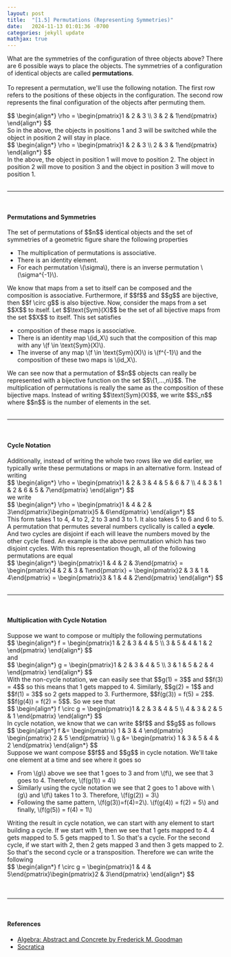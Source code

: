 ```yaml
---
layout: post
title:  "[1.5] Permutations (Representing Symmetries)"
date:   2024-11-13 01:01:36 -0700
categories: jekyll update
mathjax: true
---
```

What are the symmetries of the configuration of three objects above? There are 6 possible ways to place the objects. The symmetries of a configuration of identical objects are called <b>permutations</b>. 
<br>
<br>
To represent a permutation, we'll use the following notation. The first row refers to the positions of these objects in the configuration. The second row represents the final configuration of the objects after permuting them.
<div>
	$$
	\begin{align*}
	 \rho = \begin{pmatrix}1 & 2 & 3 \\ 3 & 2 & 1\end{pmatrix}
	\end{align*}
	$$
</div>
So in the above, the objects in positions 1 and 3 will be switched while the object in position 2 will stay in place. 
<div>
	$$
	\begin{align*}
	 \rho = \begin{pmatrix}1 & 2 & 3 \\ 2 & 3 & 1\end{pmatrix}
	\end{align*}
	$$
</div>
In the above, the object in position 1 will move to position 2. The object in position 2 will move to position 3 and the object in position 3 will move to position 1.
<br>
<br>
<hr>
<br>
<!------------------------------------------------------------------------>
<h4><b>Permutations and Symmetries</b></h4>
The set of permutations of $$n$$ identical objects and the set of symmetries of a geometric figure share the following properties
<ul>
	<li>The multiplication of permutations is associative.</li>
	<li>There is an identity element.</li>
	<li>For each permutation \(\sigma\), there is an inverse permutation \(\sigma^{-1}\).</li>
</ul>
We know that maps from a set to itself can be composed and the composition is associative. Furthermore, if $$f$$ and $$g$$ are bijective, then $$f \circ g$$ is also bijective. Now, consider the maps from a set $$X$$ to itself. Let $$\text{Sym}(X)$$ be the set of all bijective maps from the set $$X$$ to itself. This set satisfies
<ul>
	<li>composition of these maps is associative.</li>
	<li>There is an identity map \(id_X\) such that the composition of this map with any \(f \in \text{Sym}(X)\).</li>
	<li>The inverse of any map \(f \in \text{Sym}(X)\) is \(f^{-1}\) and the composition of these two maps is \(id_X\).</li>
</ul>
We can see now that a permutation of $$n$$ objects can really be represented with a bijective function on the set $$\{1,...,n\}$$. The multiplication of permutations is really the same as the composition of these bijective maps. Instead of writing $$\text{Sym}(X)$$, we write $$S_n$$ where $$n$$ is the number of elements in the set.
<br>
<br>
<hr>
<br>
<!------------------------------------------------------------------------>
<h4><b>Cycle Notation</b></h4>
Additionally, instead of writing the whole two rows like we did earlier, we typically write these permutations or maps in an alternative form. Instead of writing
<div>
	$$
	\begin{align*}
	 \rho = \begin{pmatrix}1 & 2 & 3 & 4 & 5 & 6 & 7 \\ 4 & 3 & 1 & 2 & 6 & 5 & 7\end{pmatrix}
	\end{align*}
	$$
</div>
we write
<div>
	$$
	\begin{align*}
	 \rho = \begin{pmatrix}1 & 4 & 2 & 3\end{pmatrix}\begin{pmatrix}5 & 6\end{pmatrix}
	\end{align*}
	$$
</div>
This form takes 1 to 4, 4 to 2, 2 to 3 and 3 to 1. It also takes 5 to 6 and 6 to 5. A permutation that permutes several numbers cyclically is called a <b>cycle</b>. And two cycles are disjoint if each will leave the numbers moved by the other cycle fixed. An example is the above permutation which has two disjoint cycles. With this representation though, all of the following permutations are equal
<div>
	$$
	\begin{align*}
	 \begin{pmatrix}1 & 4 & 2 & 3\end{pmatrix} = \begin{pmatrix}4 & 2 & 3 & 1\end{pmatrix} = \begin{pmatrix}2 & 3 & 1 & 4\end{pmatrix} = \begin{pmatrix}3 & 1 & 4 & 2\end{pmatrix}
	\end{align*}
	$$
</div>
<br>
<hr>
<br>
<!------------------------------------------------------------------------>
<h4><b>Multiplication with Cycle Notation</b></h4>
Suppose we want to compose or multiply the following permutations
<div>
	$$
	\begin{align*}
	 f = \begin{pmatrix}1 & 2 & 3 & 4 & 5 \\ 3 & 5 & 4 & 1 & 2 \end{pmatrix}
	\end{align*}
	$$
</div>
and 
<div>
	$$
	\begin{align*}
	 g = \begin{pmatrix}1 & 2 & 3 & 4 & 5 \\ 3 & 1 & 5 & 2 & 4 \end{pmatrix}
	\end{align*}
	$$
</div>
With the non-cycle notation, we can easily see that $$g(1) = 3$$ and $$f(3) = 4$$ so this means that 1 gets mapped to 4. Similarly, $$g(2) = 1$$ and $$f(1) = 3$$ so 2 gets mapped to 3. Furthermore, $$f(g(3)) = f(5) = 2$$. $$f(g(4)) = f(2) = 5$$. So we see that
<div>
	$$
	\begin{align*}
	 f \circ g = \begin{pmatrix}1 & 2 & 3 & 4 & 5 \\ 4 & 3 & 2 & 5 & 1 \end{pmatrix}
	\end{align*}
	$$
</div>
In cycle notation, we know that we can write $$f$$ and $$g$$ as follows
<div>
	$$
	\begin{align*}
	 f &= \begin{pmatrix} 1 & 3 & 4 \end{pmatrix} \begin{pmatrix} 2 & 5 \end{pmatrix} \\
	 g &= \begin{pmatrix} 1 & 3 & 5 & 4 & 2 \end{pmatrix}
	\end{align*}
	$$
</div>
Suppose we want compose $$f$$ and $$g$$ in cycle notation. We'll take one element at a time and see where it goes so
<ul>
	<li>From \(g\) above we see that 1 goes to 3 and from \(f\), we see that 3 goes to 4. Therefore, \(f(g(1)) = 4\)</li>
	<li>Similarly using the cycle notation we see that 2 goes to 1 above with \(g\) and \(f\) takes 1 to 3. Therefore, \(f(g(2)) = 3\)</li>
	<li>Following the same pattern, \(f(g(3))=f(4)=2\). \(f(g(4)) = f(2) = 5\) and finally, \(f(g(5)) = f(4) = 1\)</li>
</ul>
Writing the result in cycle notation, we can start with any element to start building a cycle. If we start with 1, then we see that 1 gets mapped to 4. 4 gets mapped to 5. 5 gets mapped to 1. So that's a cycle. For the second cycle, if we start with 2, then 2 gets mapped 3 and then 3 gets mapped to 2. So that's the second cycle or a transposition. Therefore we can write the following
<div>
	$$
	\begin{align*}
	 f \circ g = \begin{pmatrix}1 & 4 & 5\end{pmatrix}\begin{pmatrix}2 & 3\end{pmatrix}
	\end{align*}
	$$
</div>
<br>
<br>
<hr>
<br>
<!------------------------------------------------------------------------>
<h4><b>References</b></h4>
<ul>
<li><a href="https://homepage.divms.uiowa.edu/~goodman/algebrabook.dir/algebrabook.html">Algebra: Abstract and Concrete by Frederick M. Goodman</a></li>
<li><a href="https://www.youtube.com/watch?v=MpKG6FmcIHk">Socratica</a></li>
</ul>






















